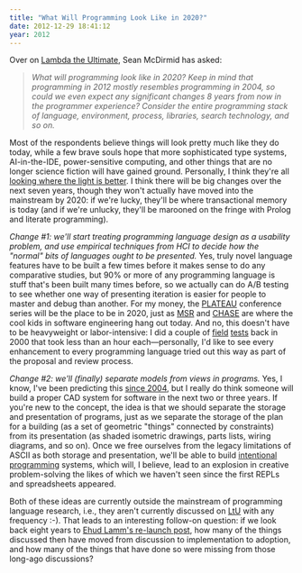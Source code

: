 ```yaml
---
title: "What Will Programming Look Like in 2020?"
date: 2012-12-29 18:41:12
year: 2012
---
```

Over on <a href="http://lambda-the-ultimate.org">Lambda the Ultimate</a>, Sean McDirmid has asked:
<blockquote><em>What will programming look like in 2020? Keep in mind that programming in 2012 mostly resembles programming in 2004, so could we even expect any significant changes 8 years from now in the programmer experience? Consider the entire programming stack of language, environment, process, libraries, search technology, and so on.</em></blockquote>
Most of the respondents believe things will look pretty much like they do today, while a few brave souls hope that more sophisticated type systems, AI-in-the-IDE, power-sensitive computing, and other things that are no longer science fiction will have gained ground. Personally, I think they're all <a href="http://c2.com/cgi/wiki?WhereTheLightIsBetter">looking where the light is better</a>. I think there will be big changes over the next seven years, though they won't actually have moved into the mainstream by 2020: if we're lucky, they'll be where transactional memory is today (and if we're unlucky, they'll be marooned on the fringe with Prolog and literate programming).

<em>Change #1: we'll start treating programming language design as a usability problem, and use empirical techniques from HCI to decide how the "normal" bits of languages ought to be presented.</em> Yes, truly novel language features have to be built a few times before it makes sense to do any comparative studies, but 90% or more of any programming language is stuff that's been built many times before, so we actually can do A/B testing to see whether one way of presenting iteration is easier for people to master and debug than another. For my money, the <a href="http://ecs.victoria.ac.nz/Events/PLATEAU/">PLATEAU</a> conference series will be the place to be in 2020, just as <a href="http://2013.msrconf.org/">MSR</a> and <a href="http://www.chaseresearch.org/">CHASE</a> are where the cool kids in software engineering hang out today. And no, this doesn't have to be heavyweight or labor-intensive: I did a couple of <a href="http://mail.python.org/pipermail/python-dev/2000-July/006427.html">field</a> <a href="http://mail.python.org/pipermail/python-dev/2000-July/006098.html">tests</a> back in 2000 that took less than an hour each&mdash;personally, I'd like to see every enhancement to every programming language tried out this way as part of the proposal and review process.

<em>Change #2: we'll (finally) separate models from views in programs.</em> Yes, I know, I've been predicting this <a href="http://www.third-bit.com/articles/extprog-acmqueue-2004.pdf">since 2004</a>, but I really do think someone will build a proper CAD system for software in the next two or three years. If you're new to the concept, the idea is that we should separate the storage and presentation of programs, just as we separate the storage of the plan for a building (as a set of geometric "things" connected by constraints) from its presentation (as shaded isometric drawings, parts lists, wiring diagrams, and so on). Once we free ourselves from the legacy limitations of ASCII as both storage and presentation, we'll be able to build <a href="http://en.wikipedia.org/wiki/Intentional_programming">intentional programming</a> systems, which will, I believe, lead to an explosion in creative problem-solving the likes of which we haven't seen since the first REPLs and spreadsheets appeared.

Both of these ideas are currently outside the mainstream of programming language research, i.e., they aren't currently discussed on <a href="http://lambda-the-ultimate.org">LtU</a> with any frequency :-). That leads to an interesting follow-on question: if we look back eight years to <a href="http://lambda-the-ultimate.org/node/1">Ehud Lamm's re-launch post</a>, how many of the things discussed then have moved from discussion to implementation to adoption, and how many of the things that have done so were missing from those long-ago discussions?
